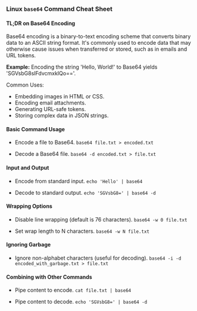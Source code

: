### Linux `base64` Command Cheat Sheet

#### TL;DR on Base64 Encoding

Base64 encoding is a binary-to-text encoding scheme that converts binary data to an ASCII string format. It's commonly used to encode data that may otherwise cause issues when transferred or stored, such as in emails and URL tokens.

**Example:** Encoding the string 'Hello, World!' to Base64 yields 'SGVsbG8sIFdvcmxkIQo=='.

Common Uses:

- Embedding images in HTML or CSS.
- Encoding email attachments.
- Generating URL-safe tokens.
- Storing complex data in JSON strings.

#### Basic Command Usage

- Encode a file to Base64.
`base64 file.txt > encoded.txt`

- Decode a Base64 file.
`base64 -d encoded.txt > file.txt`

#### Input and Output

- Encode from standard input.
`echo 'Hello' | base64`

- Decode to standard output.
`echo 'SGVsbG8=' | base64 -d`

#### Wrapping Options

- Disable line wrapping (default is 76 characters).
`base64 -w 0 file.txt`

- Set wrap length to N characters.
`base64 -w N file.txt`

#### Ignoring Garbage

- Ignore non-alphabet characters (useful for decoding).
`base64 -i -d encoded_with_garbage.txt > file.txt`

#### Combining with Other Commands

- Pipe content to encode.
`cat file.txt | base64`

- Pipe content to decode.
`echo 'SGVsbG8=' | base64 -d`
